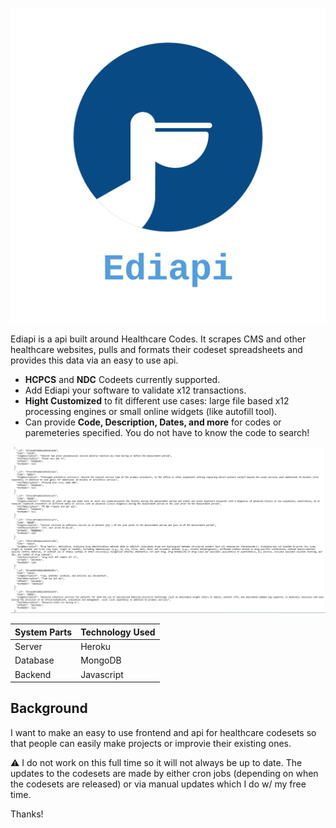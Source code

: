 <p align="center">
  <img src="./demo/logo_transparent.png" alt="Ediapi logo">
</p>

Ediapi is a api built around Healthcare Codes. It scrapes CMS and other healthcare websites, pulls and formats their codeset spreadsheets and provides this data via an easy to use api.

* **HCPCS** and **NDC** Codeets currently supported.
* Add Ediapi your software to validate x12 transactions.
* **Hight Customized** to fit different use cases: large file based x12 processing engines
 or small online widgets (like autofill tool).
* Can provide **Code, Description, Dates, and more** for codes or paremeteries specified. You do not have to know the code to search! 

<p align="center">
  <img src="./demo/example.png" alt="Ediapi response" width="738">
</p>


| System Parts  | Technology Used |
| ------------- | ------------- |
| Server  | Heroku  |
| Database  | MongoDB  |
| Backend | Javascript | 

## Background
I want to make an easy to use frontend and api for healthcare codesets so
that people can easily make projects or improvie their existing ones. 

⚠️ I do not work on this full time so it will not always be up to date. 
The updates to the codesets are made by either cron jobs (depending on when the
codesets are released) or via manual updates which I do w/ my free time. 

Thanks!
